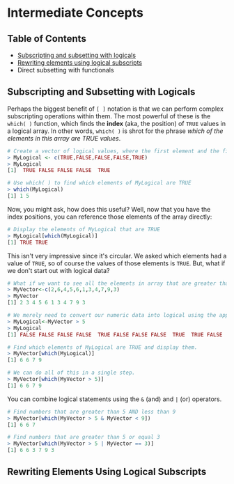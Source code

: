 # Intermediate Concepts

## Table of Contents

+ [Subscripting and subsetting with logicals](#subscripting-and-subsetting-with-logicals)
+ [Rewriting elements using logical subscripts](#rewriting-elements-using-logical-subscripts)
+ Direct subsetting with functionals

## Subscripting and Subsetting with Logicals

Perhaps the biggest benefit of ````[ ]```` notation is that we can perform complex subscripting operations within them. The most powerful of these is the ````which( )```` function, which finds the **index** (aka, the position) of ````TRUE```` values in a logical array. In other words, ````which( )```` is shrot for the phrase *which of the elements in this array are TRUE values*.

````R
# Create a vector of logical values, where the first element and the fifth element are TRUE
> MyLogical <- c(TRUE,FALSE,FALSE,FALSE,TRUE)
> MyLogical
[1]  TRUE FALSE FALSE FALSE  TRUE

# Use which( ) to find which elements of MyLogical are TRUE
> which(MyLogical)
[1] 1 5
````

Now, you might ask, how does this useful? Well, now that you have the index positions, you can reference those elements of the array directly:

````R
# Display the elements of MyLogical that are TRUE
> MyLogical[which(MyLogical)]
[1] TRUE TRUE
````

This isn't very impressive since it's circular. We asked which elements had a value of ````TRUE````, so of course the values of those elements is ````TRUE````. But, what if we don't start out with logical data?

````R
# What if we want to see all the elements in array that are greater than 5 and what those elements are?
> MyVector<-c(2,6,4,5,6,1,3,4,7,9,3)
> MyVector
[1] 2 3 4 5 6 1 3 4 7 9 3

# We merely need to convert our numeric data into logical using the appropriate logical operator.
> MyLogical<-MyVector > 5
> MyLogical
[1] FALSE FALSE FALSE FALSE  TRUE FALSE FALSE FALSE  TRUE  TRUE FALSE

# Find which elements of MyLogical are TRUE and display them.
> MyVector[which(MyLogical)]
[1] 6 6 7 9

# We can do all of this in a single step.
> MyVector[which(MyVector > 5)]
[1] 6 6 7 9
````

You can combine logical statements using the ````&```` (and) and ````|```` (or) operators.

````R
# Find numbers that are greater than 5 AND less than 9
> MyVector[which(MyVector > 5 & MyVector < 9])
[1] 6 6 7

# Find numbers that are greater than 5 or equal 3
> MyVector[which(MyVector > 5 | MyVector == 3)]
[1] 6 6 3 7 9 3
````

## Rewriting Elements Using Logical Subscripts
